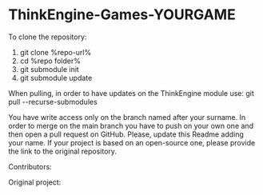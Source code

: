 # ThinkEngine-Games-YOURGAME

To clone the repository:
1. git clone %repo-url%
2. cd %repo folder%
3. git submodule init
4. git submodule update

When pulling, in order to have updates on the ThinkEngine module use:
git pull --recurse-submodules


You have write access only on the branch named after your surname. In order to merge on the main branch you have to push on your own one and then open a pull request on GitHub.
Please, update this Readme adding your name. If your project is based on an open-source one, please provide the link to the original repository.

Contributors:



Original project: 



